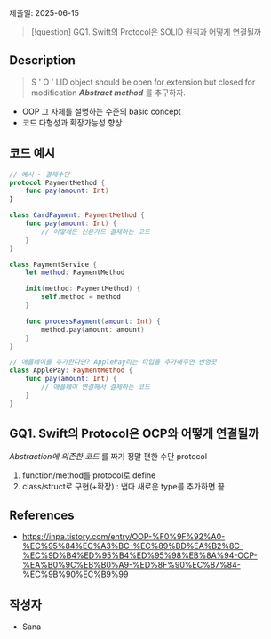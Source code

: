 제출일: 2025-06-15

>[!question]
>GQ1. Swift의 Protocol은 SOLID 원칙과 어떻게 연결될까

## Description
>S ' O ' LID 
>object should be open for extension but closed for modification
>***Abstract method*** 를 추구하자.

- OOP 그 자체를 설명하는 수준의 basic concept
- 코드 다형성과 확장가능성 향상

## 코드 예시
```swift
// 예시 - 결제수단
protocol PaymentMethod {
    func pay(amount: Int)
}

class CardPayment: PaymentMethod {
    func pay(amount: Int) {
        // 어떻게든 신용카드 결제하는 코드
    }
}

class PaymentService {
    let method: PaymentMethod

    init(method: PaymentMethod) {
        self.method = method
    }

    func processPayment(amount: Int) {
        method.pay(amount: amount)
    }
}

// 애플페이를 추가한다면? ApplePay라는 타입을 추가해주면 반영끗
class ApplePay: PaymentMethod {
    func pay(amount: Int) {
        // 애플페이 연결해서 결제하는 코드
    }
}

```

## GQ1. Swift의 Protocol은 OCP와 어떻게 연결될까
*Abstraction에 의존한 코드* 를 짜기 정말 편한 수단 protocol 
1. function/method를 protocol로 define
2. class/struct로 구현(+확장) : 냅다 새로운 type를 추가하면 끝

## References
- https://inpa.tistory.com/entry/OOP-%F0%9F%92%A0-%EC%95%84%EC%A3%BC-%EC%89%BD%EA%B2%8C-%EC%9D%B4%ED%95%B4%ED%95%98%EB%8A%94-OCP-%EA%B0%9C%EB%B0%A9-%ED%8F%90%EC%87%84-%EC%9B%90%EC%B9%99

## 작성자
- Sana

